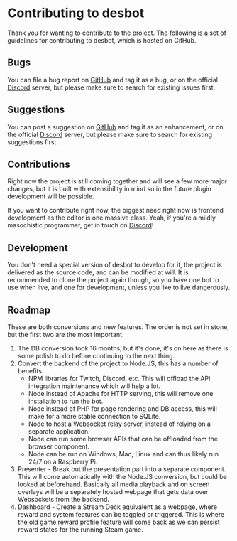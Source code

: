 # Contributing to desbot

Thank you for wanting to contribute to the project. The following is a set of guidelines for contributing to desbot, which is hosted on GitHub.

## Bugs
    
You can file a bug report on [GitHub][issues] and tag it as a bug, or on the official [Discord][discord] server, but please make sure to search for existing issues first.
    
## Suggestions

You can post a suggestion on [GitHub][issues] and tag it as an enhancement, or on the official [Discord][discord] server, but please make sure to search for existing suggestions first.

## Contributions

Right now the project is still coming together and will see a few more major changes, but it is built with extensibility in mind so in the future plugin development will be possible. 

If you want to contribute right now, the biggest need right now is frontend development as the editor is one massive class. Yeah, if you're a mildly masochistic programmer, get in touch on [Discord][discord]!
    
## Development

You don't need a special version of desbot to develop for it, the project is delivered as the source code, and can be modified at will. It is recommended to clone the project again though, so you have one bot to use when live, and one for development, unless you like to live dangerously.

## Roadmap

These are both conversions and new features. The order is not set in stone, but the first two are the most important.
1. The DB conversion took 16 months, but it's done, it's on here as there is some polish to do before continuing to the next thing.
2. Convert the backend of the project to Node.JS, this has a number of benefits.
   * NPM libraries for Twitch, Discord, etc. This will offload the API integration maintenance which will help a lot.
   * Node instead of Apache for HTTP serving, this will remove one installation to run the bot.
   * Node instead of PHP for page rendering and DB access, this will make for a more stable connection to SQLite.
   * Node to host a Websocket relay server, instead of relying on a separate application.
   * Node can run some browser APIs that can be offloaded from the browser component.
   * Node can be run on Windows, Mac, Linux and can thus likely run 24/7 on a Raspberry Pi.
3. Presenter - Break out the presentation part into a separate component. This will come automatically with the Node.JS conversion, but could be looked at beforehand. Basically all media playback and on screen overlays will be a separately hosted webpage that gets data over Websockets from the backend.     
4. Dashboard - Create a Stream Deck equivalent as a webpage, where reward and system features can be toggled or triggered. This is where the old game reward profile feature will come back as we can persist reward states for the running Steam game.

[issues]: https://github.com/BOLL7708/desbot/issues
[discord]: https://desbot.app/discord